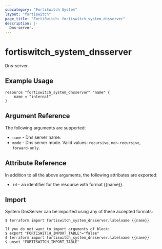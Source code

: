 ```yaml
---
subcategory: "FortiSwitch System"
layout: "fortiswitch"
page_title: "FortiSwitch: fortiswitch_system_dnsserver"
description: |-
  Dns-server.
---
```


# fortiswitch_system_dnsserver
Dns-server.

## Example Usage

```hcl
resource "fortiswitch_system_dnsserver" "name" {
    name = "internal"
}
```

## Argument Reference

The following arguments are supported:

* `name` - Dns server name.
* `mode` - Dns server mode. Valid values: `recursive`, `non-recursive`, `forward-only`.


## Attribute Reference

In addition to all the above arguments, the following attributes are exported:
* `id` - an identifier for the resource with format {{name}}.

## Import

System DnsServer can be imported using any of these accepted formats:
```
$ terraform import fortiswitch_system_dnsserver.labelname {{name}}

If you do not want to import arguments of block:
$ export "FORTISWITCH_IMPORT_TABLE"="false"
$ terraform import fortiswitch_system_dnsserver.labelname {{name}}
$ unset "FORTISWITCH_IMPORT_TABLE"
```

